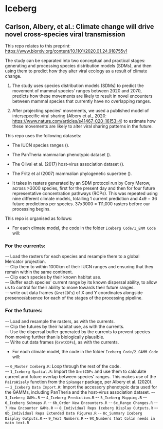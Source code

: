 # Iceberg

## Carlson, Albery, et al.: Climate change will drive novel cross-species viral transmission

This repo relates to this preprint: https://www.biorxiv.org/content/10.1101/2020.01.24.918755v1

The study can be separated into two conceptual and practical stages: generating and processing species distribution models (SDMs), and then using them to predict how they alter viral ecology as a result of climate change.

1. The study uses species distribution models (SDMs) to predict the movement of mammal species' ranges between 2020 and 2070, predicts how these movements are likely to result in novel encounters between mammal species that currently have no overlapping ranges.

2. After projecting species' movements, we used a published model of intersepecific viral sharing (Albery et al., 2020: https://www.nature.com/articles/s41467-020-16153-4) to estimate how these movements are likely to alter viral sharing patterns in the future.

This repo uses the following datasets:

- The IUCN species ranges ().  
- The PanTheria mammalian phenotypic dataset ().  
- The Olival et al. (2017) host-virus association dataset ().  
- The Fritz et al (2007) mammalian phylogenetic supertree ().

- It takes in rasters generated by an SDM protocol run by Cory Merow, across >3000 species, first for the present day and then for four future representative concentration pathways (RCPs). This was repeated using nine different climate models, totalling 1 current prediction and 4x9 = 36 future predictions per species. 37x3000 = 111,000 rasters before our processing begins.

This repo is organised as follows:

- For each climate model, the code in the folder `Iceberg Code/1_ENM Code` will:

### For the currents:
-- Load the rasters for each species and resample them to a global Mercator projection.  
-- Clip them to within 1000km of their IUCN ranges and ensuring that they remain within the same continent.  
-- Clip each species by their known habitat use.  
-- Buffer each species' current range by its known dispersal ability, to allow us to control for their ability to move towards their future ranges.  
-- write out data frames (`GretCDFs`) of X and Y coordinates alongside presence/absence for each of the stages of the processing pipeline.  

### For the futures:
-- Load and resample the rasters, as with the currents.  
-- Clip the futures by their habitat use, as with the currents.  
-- Use the dispersal buffer generated by the currents to prevent species from moving further than is biologically plausible.  
-- Write out data frames (`GretCDFs`), as with the currents.  

- For each climate model, the code in the folder `Iceberg Code/2_GAMM Code` will:

-- `0_Master Iceberg.R`: Loop through the rest of the code.  
-- `1_Iceberg Spatial.R`: Import the `GretCDFs` and use them to calculate current and future overlap between species' ranges. This makes use of the `PairsWisely` function from the `SpRanger` package, per Albery et al. (2020).  
-- `2_Iceberg Data Import.R`: Import the accessory phenotypic data used for the GAMMs, including PanTheria and the host-virus association dataset.
-- `3_Iceberg GAMs.R`
-- `4_Iceberg Prediction.R`
-- `5_Iceberg Mapping.R`
-- `6_Iceberg Submaps.R`
-- `6b_Order New Encounters.R`
-- `6c_Range Changes.R`
-- `7_New Encounter GAMs.R`
-- `8_Individual Reps Iceberg Display Outputs.R`
-- `8b_Individual Reps Extended Data Figures.R`
-- `8c_Summary Iceberg Display Outputs.R`
-- `9_Text Numbers.R`
-- `9X_Numbers that Colin needs in main text.R`









